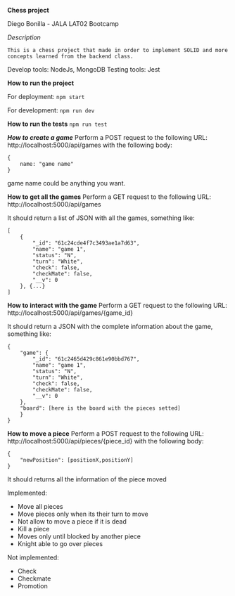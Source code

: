 **Chess project**

Diego Bonilla - JALA LAT02 Bootcamp

*Description*

    This is a chess project that made in order to implement SOLID and more concepts learned from the backend class.

Develop tools: NodeJs, MongoDB
Testing tools: Jest



**How to run the project**

For deployment:
```npm start```

For development:
```npm run dev```



**How to run the tests**
```npm run test```



***How to create a game***
Perform a POST request to the following URL: http://localhost:5000/api/games with the following body:
```
{
    name: "game name"
}
```

game name could be anything you want.



**How to get all the games**
Perform a GET request to the following URL: http://localhost:5000/api/games

It should return a list of JSON with all the games, something like:
```
[
	{
		"_id": "61c24cde4f7c3493ae1a7d63",
		"name": "game 1",
		"status": "N",
		"turn": "White",
		"check": false,
		"checkMate": false,
		"__v": 0
	}, {...}
]
```



**How to interact with the game**
Perform a GET request to the following URL: http://localhost:5000/api/games/{game_id}

It should return a JSON with the complete information about the game, something like:
```
{
    "game": {
		"_id": "61c2465d429c861e90bbd767",
		"name": "game 1",
		"status": "N",
		"turn": "White",
		"check": false,
		"checkMate": false,
		"__v": 0
	},
	"board": [here is the board with the pieces setted]
    }
}
```


**How to move a piece**
Perform a POST request to the following URL: http://localhost:5000/api/pieces/{piece_id} with the following body:
```
{
	"newPosition": [positionX,positionY]
}
```

It should returns all the information of the piece moved

Implemented:
- Move all pieces
- Move pieces only when its their turn to move
- Not allow to move a piece if it is dead
- Kill a piece
- Moves only until blocked by another piece
- Knight able to go over pieces

Not implemented:
- Check
- Checkmate
- Promotion


